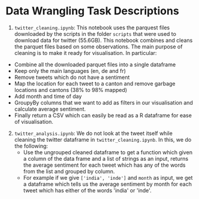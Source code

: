 # Data Wrangling Task Descriptions

1. `twitter_cleaning.ipynb`: This notebook uses the parquest files downloaded by the scripts in the folder `scripts` 
that were used to download data for twitter (55.6GB). This notebook combines and cleans the parquet files based on some observations. The 
main purpose of cleaning is to make it ready for visualisation. In particular:
  * Combine all the downloaded parquet files into a single dataframe
  * Keep only the main languages (en, de and fr)
  * Remove tweets which do not have a sentiment
  * Map the location for each tweet to a canton and remove garbage locations and cantons (38% to 98% mapped)
  * Add month and time of day
  * GroupyBy columns that we want to add as filters in our visualisation and calculate average sentiment.
  * Finally return a CSV which can easily be read as a R dataframe for ease of visualisation.
  
2. `twitter_analysis.ipynb`: We do not look at the tweet itself while cleaning the twitter dataframe in 
  `twitter_cleaning.ipynb`. In this, we do the following:
   * Use the ungrouped cleaned dataframe to get a function which given a column of the data frame and a list 
   of strings as an input, returns the average sentiment for each tweet which has any of the words from the list 
   and grouped by column.
   * For example if we give `['india', 'inde']` and `month` as input, we get a dataframe which tells us the average sentiment 
   by month for each tweet which has either of the words 'india' or 'inde'.
   

